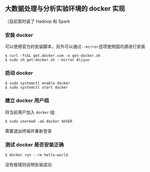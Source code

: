 ## 大数据处理与分析实验环境的 docker 实现

（目前暂时装了 Hadoop 和 Spark

### 安装 docker

可以使用官方的安装脚本，另外可以通过`--mirror`选项使用国内源进行安装
```
$ curl -fsSL get.docker.com -o get-docker.sh
$ sudo sh get-docker.sh --mirror Aliyun
```
### 启动 docker
```
$ sudo systemctl enable docker
$ sudo systemctl start docker
```
### 建立 docker 用户组
将当前用户加入 `docker` 组:
```
$ sudo usermod -aG docker $USER
```
需要退出终端并重新登录
### 测试 docker 是否安装正确
```
$ docker run --rm hello-world
```
没有报错则说明安装成功
